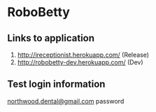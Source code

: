 # RoboBetty

Links to application
----------------------------
1. http://ireceptionist.herokuapp.com/ (Release)
2. http://robobetty-dev.herokuapp.com/ (Dev)

Test login information
----------------------------
northwood.dental@gmail.com
password

